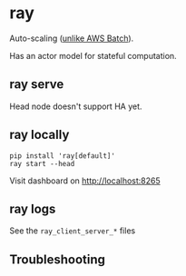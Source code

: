 # ray

Auto-scaling ([unlike AWS Batch](https://raysummit.anyscale.com/content/Videos/nAcQJ2jkNGDjJ5smP)).

Has an actor model for stateful computation.

## ray serve

Head node doesn't support HA yet.

## ray locally

```
pip install 'ray[default]'
ray start --head
```

Visit dashboard on [http://localhost:8265](http://localhost:8265)

## ray logs

See the `ray_client_server_*` files

## Troubleshooting
